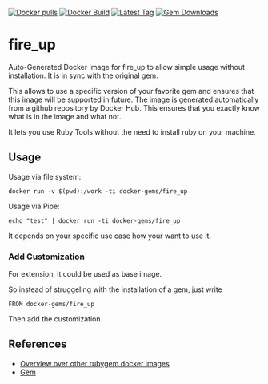 [![Docker pulls](https://img.shields.io/docker/pulls/rubygem/fire_up.svg)](https://hub.docker.com/r/rubygem/fire_up/)
[![Docker Build](https://img.shields.io/docker/automated/rubygem/fire_up.svg)](https://hub.docker.com/r/rubygem/fire_up/)
[![Latest Tag](https://img.shields.io/github/tag/docker-rubygem/fire_up.svg)](https://hub.docker.com/r/rubygem/fire_up/)
[![Gem Downloads](https://img.shields.io/gem/dt/fire_up.svg)](https://rubygems.org/gems/fire_up/)
# fire_up

Auto-Generated Docker image for fire_up to allow simple usage without installation.
It is in sync with the original gem.

This allows to use a specific version of your favorite gem and ensures that this image will be supported in future.
The image is generated automatically from a github repository by Docker Hub.
This ensures that you exactly know what is in the image and what not.

It lets you use Ruby Tools without the need to install ruby on your machine.

## Usage

Usage via file system:

`docker run -v $(pwd):/work -ti docker-gems/fire_up`

Usage via Pipe:

`echo "test" | docker run -ti docker-gems/fire_up`

It depends on your specific use case how your want to use it.

### Add Customization

For extension, it could be used as base image.

So instead of struggeling with the installation of a gem, just write

`FROM docker-gems/fire_up`

Then add the customization.

## References

 - [Overview over other rubygem docker images](https://github.com/thinkbot/docker-rubygem)
 - [Gem](https://rubygems.org/gems/fire_up/)
